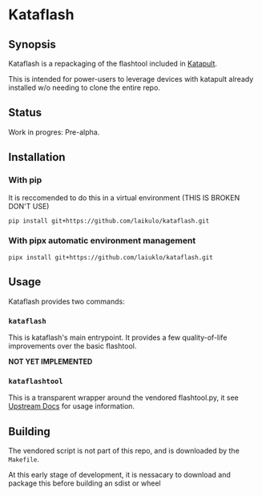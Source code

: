 # Kataflash

## Synopsis
Kataflash is a repackaging of the flashtool included in [Katapult](https://github.com/Arksine/katapult).

This is intended for power-users to leverage devices with katapult already installed w/o needing to clone the entire repo.

## Status
Work in progres: Pre-alpha.

## Installation

### With pip

It is reccomended to do this in a virtual environment (THIS IS BROKEN DON'T USE)
```
pip install git+https://github.com/laikulo/kataflash.git
```

### With pipx automatic environment management
```
pipx install git+https://github.com/laiuklo/kataflash.git
```

## Usage
Kataflash provides two commands:

### `kataflash`
This is kataflash's main entrypoint. It provides a few quality-of-life improvements over the basic flashtool.

__NOT YET IMPLEMENTED__

### `kataflashtool`
This is a transparent wrapper around the vendored flashtool.py, it see [Upstream Docs](https://github.com/Arksine/katapult?tab=readme-ov-file#flash-tool-usage) for usage information.

## Building
The vendored script is not part of this repo, and is downloaded by the `Makefile`.

At this early stage of development, it is nessacary to download and package this before building an sdist or wheel


